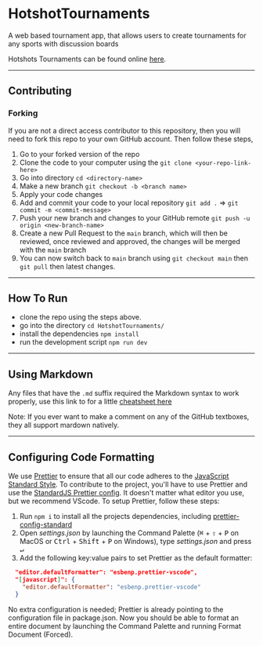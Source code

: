 # HotshotTournaments

A web based tournament app, that allows users to create tournaments for any sports with discussion boards

Hotshots Tournaments can be found online [here](https://hotshot-tournaments.herokuapp.com/tournaments/myTournaments).

---

## Contributing

### Forking

If you are not a direct access contributor to this repository, then you will need to fork this repo to your own GitHub account. Then follow these steps,

1. Go to your forked version of the repo
2. Clone the code to your computer using the `git clone <your-repo-link-here>`
3. Go into directory `cd <directory-name>`
4. Make a new branch `git checkout -b <branch name>`
5. Apply your code changes
6. Add and commit your code to your local repository `git add .` => `git commit -m <commit-message>`
7. Push your new branch and changes to your GitHub remote `git push -u origin <new-branch-name>`
8. Create a new Pull Request to the `main` branch, which will then be reviewed, once reviewed and approved, the changes will be merged with the `main` branch
9. You can now switch back to `main` branch using `git checkout main` then `git pull` then latest changes.

---

## How To Run

- clone the repo using the steps above.
- go into the directory `cd HotshotTournaments/`
- install the dependencies `npm install`
- run the development script `npm run dev`

---

## Using Markdown

Any files that have the `.md` suffix required the Markdown syntax to work properly, use this link to for a little [cheatsheet here](https://guides.github.com/pdfs/markdown-cheatsheet-online.pdf)

Note: If you ever want to make a comment on any of the GitHub textboxes, they all support mardown natively.

---

## Configuring Code Formatting

We use [Prettier](https://prettier.io/) to ensure that all our code adheres to the [JavaScript Standard Style](https://standardjs.com/rules.html). To contribute to the project, you'll have to use Prettier and use the [StandardJS Prettier config](https://www.npmjs.com/package/prettier-config-standard). It doesn't matter what editor you use, but we recommend VScode. To setup Prettier, follow these steps:

1. Run `npm i` to install all the projects dependencies, including [prettier-config-standard](https://www.npmjs.com/package/prettier-config-standard)
2. Open *settings.json* by launching the Command Palette (<kbd>⌘</kbd> + <kbd>⇧</kbd> + <kbd>P</kbd> on MacOS or <kbd>Ctrl</kbd> + <kbd>Shift</kbd> + <kbd>P</kbd> on Windows), type *settings.json* and press <kbd>↵</kbd>
3. Add the following key:value pairs to set Prettier as the default formatter:
```json
  "editor.defaultFormatter": "esbenp.prettier-vscode",
  "[javascript]": {
    "editor.defaultFormatter": "esbenp.prettier-vscode"
  }
```

No extra configuration is needed; Prettier is already pointing to the configuration file in package.json. Now you should be able to format an entire document by launching the Command Palette and running Format Document (Forced).
